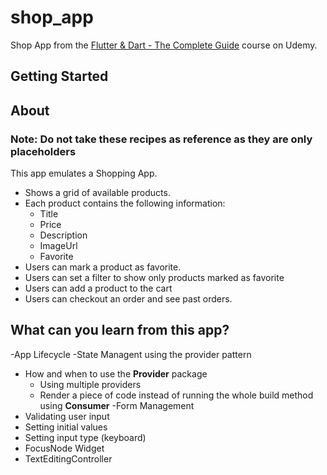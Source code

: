 # shop_app

Shop App from the [Flutter & Dart - The Complete Guide](https://www.udemy.com/course/learn-flutter-dart-to-build-ios-android-apps/)  course on Udemy.

## Getting Started

## About
### Note: Do not take these recipes as reference as they are only placeholders
This app emulates a Shopping App.
- Shows a grid of available products.
- Each product contains the following information:
  - Title
  - Price 
  - Description
  - ImageUrl
  - Favorite
- Users can mark a product as favorite.
- Users can set a filter to show only products marked as favorite
- Users can add a product to the cart
- Users can checkout an order and see past orders.

## What can you learn from this app?
-App Lifecycle
-State Managent using the provider pattern
  - How and when to use the **Provider** package
    - Using multiple providers
    - Render a piece of code instead of running the whole build method using **Consumer**
-Form Management
  - Validating user input
  - Setting initial values
  - Setting input type (keyboard) 
  - FocusNode Widget
  - TextEditingController
